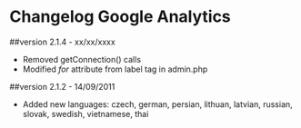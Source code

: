Changelog Google Analytics
==========================

##version 2.1.4 - xx/xx/xxxx

* Removed getConnection() calls
* Modified *for* attribute from label tag in admin.php

##version 2.1.2 - 14/09/2011

* Added new languages: czech, german, persian, lithuan, latvian, russian, slovak, swedish, vietnamese, thai